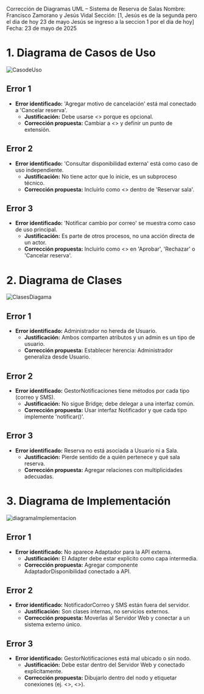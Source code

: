 Corrección de Diagramas UML – Sistema de Reserva de Salas
Nombre: Francisco Zamorano y Jesús Vidal
Sección: [1, Jesús es de la segunda pero el dia de hoy 23 de mayo Jesús se ingreso a la seccion 1 por el dia de hoy]
Fecha: 23 de mayo de 2025
# 1. Diagrama de Casos de Uso
![CasodeUso](https://github.com/user-attachments/assets/cf829e9b-d80e-4b9f-894a-e5b59dc2ed5c)

## Error 1
- **Error identificado:** 'Agregar motivo de cancelación' está mal conectado a 'Cancelar reserva'.
  - **Justificación:** Debe usarse <<extend>> porque es opcional.
  - **Corrección propuesta:** Cambiar a <<extend>> y definir un punto de extensión.
## Error 2
- **Error identificado:** 'Consultar disponibilidad externa' está como caso de uso independiente.
  - **Justificación:** No tiene actor que lo inicie, es un subproceso técnico.
  - **Corrección propuesta:** Incluirlo como <<include>> dentro de 'Reservar sala'.
## Error 3
- **Error identificado:** 'Notificar cambio por correo' se muestra como caso de uso principal.
  - **Justificación:** Es parte de otros procesos, no una acción directa de un actor.
  - **Corrección propuesta:** Incluirlo como <<include>> en 'Aprobar', 'Rechazar' o 'Cancelar reserva'.
# 2. Diagrama de Clases
![ClasesDiagama](https://github.com/user-attachments/assets/8cd6d0b2-f992-4286-b37e-96cbed37342d)

## Error 1
- **Error identificado:** Administrador no hereda de Usuario.
  - **Justificación:** Ambos comparten atributos y un admin es un tipo de usuario.
  - **Corrección propuesta:** Establecer herencia: Administrador generaliza desde Usuario.
## Error 2
- **Error identificado:** GestorNotificaciones tiene métodos por cada tipo (correo y SMS).
  - **Justificación:** No sigue Bridge; debe delegar a una interfaz común.
  - **Corrección propuesta:** Usar interfaz Notificador y que cada tipo implemente 'notificar()'.
## Error 3
- **Error identificado:** Reserva no está asociada a Usuario ni a Sala.
  - **Justificación:** Pierde sentido de a quién pertenece y qué sala reserva.
  - **Corrección propuesta:** Agregar relaciones con multiplicidades adecuadas.
# 3. Diagrama de Implementación
![diagramaImplementacion](https://github.com/user-attachments/assets/5ace628f-39cb-4fbc-b6ed-fa33f46b5851)

## Error 1
- **Error identificado:** No aparece Adaptador para la API externa.
  - **Justificación:** El Adapter debe estar explícito como capa intermedia.
  - **Corrección propuesta:** Agregar componente AdaptadorDisponibilidad conectado a API.
## Error 2
- **Error identificado:** NotificadorCorreo y SMS están fuera del servidor.
  - **Justificación:** Son clases internas, no servicios externos.
  - **Corrección propuesta:** Moverlas al Servidor Web y conectar a un sistema externo único.
## Error 3
- **Error identificado:** GestorNotificaciones está mal ubicado o sin nodo.
  - **Justificación:** Debe estar dentro del Servidor Web y conectado explícitamente.
  - **Corrección propuesta:** Dibujarlo dentro del nodo y etiquetar conexiones (ej. <<HTTP>>, <<SMTP>>).
